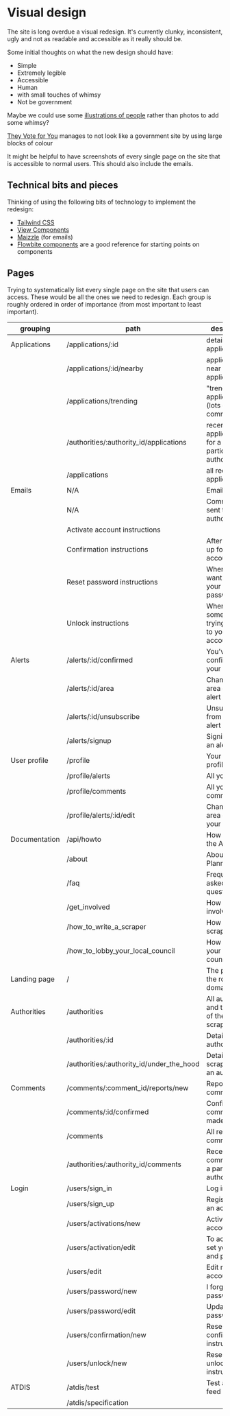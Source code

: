 # Visual design

The site is long overdue a visual redesign. It's currently clunky, inconsistent, ugly and not as readable and accessible as it really should be.

Some initial thoughts on what the new design should have:
* Simple 
* Extremely legible
* Accessible
* Human
* with small touches of whimsy
* Not be government

Maybe we could use some [illustrations of people](https://www.drawkit.com/product/team-work-illustrations) rather than photos to add some whimsy?

[They Vote for You](https://theyvoteforyou.org.au) manages to not look like a government site by using large blocks of colour

It might be helpful to have screenshots of every single page on the site that is accessible to normal users. This should also include the emails.

## Technical bits and pieces

Thinking of using the following bits of technology to implement the redesign:

* [Tailwind CSS](https://tailwindcss.com/)
* [View Components](https://viewcomponent.org/)
* [Maizzle](https://maizzle.com/) (for emails)
* [Flowbite components](https://flowbite.com/#components) are a good reference for starting points on components

## Pages

Trying to systematically list every single page on the site that users can access. These would be all the ones we need to redesign.
Each group is roughly ordered in order of importance (from most important to least important).

| grouping      | path                                      | description
| ------------  | ---------------------------------------   | -----------------------------------------
| Applications  | /applications/:id                         | details of an application
|               | /applications/:id/nearby                  | applications near another application
|               | /applications/trending                    | "trending" applications (lots of comments)
|               | /authorities/:authority_id/applications   | recent applications for a particular authority
|               | /applications                             | all recent applications
| Emails        | N/A                                       | Email alert
|               | N/A                                       | Comment sent to authority
|               | Activate account instructions             | 
|               | Confirmation instructions                 | After you sign up for an account
|               | Reset password instructions               | When you want to reset your password
|               | Unlock instructions                       | When someone is trying to get in to your account
| Alerts        | /alerts/:id/confirmed                     | You've confirmed your alert
|               | /alerts/:id/area                          | Changing the area of your alert
|               | /alerts/:id/unsubscribe                   | Unsubscribing from your alert
|               | /alerts/signup                            | Signing up for an alert
| User profile  | /profile                                  | Your user profile
|               | /profile/alerts                           | All your alerts
|               | /profile/comments                         | All your comments
|               | /profile/alerts/:id/edit                  | Change the area of one of your alerts
| Documentation | /api/howto                                | How to use the API
|               | /about                                    | About PlanningAlerts
|               | /faq                                      | Frequently asked questions
|               | /get_involved                             | How to get involved
|               | /how_to_write_a_scraper                   | How to write a scraper
|               | /how_to_lobby_your_local_council          | How to lobby your local council
| Landing page  | /                                         | The page on the root of the domain
| Authorities   | /authorities                              | All authorities and the state of their scrapers
|               | /authorities/:id                          | Details for an authority
|               | /authorities/:authority_id/under_the_hood | Details of the scraping for an authority
| Comments      | /comments/:comment_id/reports/new         | Report a comment
|               | /comments/:id/confirmed                   | Confirm a comment you made
|               | /comments                                 | All recent comments
|               | /authorities/:authority_id/comments       | Recent comments for a particular authority
| Login         | /users/sign_in                            | Log in
|               | /users/sign_up                            | Register for an account
|               | /users/activations/new                    | Activate your account
|               | /users/activation/edit                    | To activate set your name and password
|               | /users/edit                               | Edit my account
|               | /users/password/new                       | I forgot my password
|               | /users/password/edit                      | Update my password
|               | /users/confirmation/new                   | Resend confirmation instructions
|               | /users/unlock/new                         | Resend unlock instructions
| ATDIS         | /atdis/test                               | Test an ATDIS feed
|               | /atdis/specification                 
